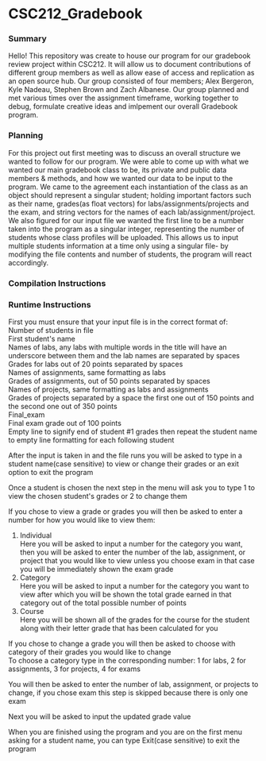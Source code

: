# CSC212_Gradebook
### Summary
Hello! This repository was create to house our program for our gradebook review project within CSC212. It will allow us to document contributions of different group members as well as allow ease of access and replication as an open source hub. Our group consisted of four members; Alex Bergeron, Kyle Nadeau, Stephen Brown and Zach Albanese. Our group planned and met various times over the assignment timeframe, working together to debug, formulate creative ideas and imlpement our overall Gradebook program.

### Planning
For this project out first meeting was to discuss an overall structure we wanted to follow for our program.
We were able to come up with what we wanted our main gradebook class to be, its private and public data members & methods, and how we wanted our data to be input to the program. We came to the agreement each instantiation of the class as an object should represent a singular student; holding important factors such as their name, grades(as float vectors) for labs/assignments/projects and the exam, and string vectors for the names of each lab/assignment/project. We also figured for our input file we wanted the first line to be a number taken into the program as a singular integer, representing the number of students whose class profiles will be uploaded. This allows us to input multiple students information at a time only using a singular file- by modifying the file contents and number of students, the program will react accordingly. 

### Compilation Instructions

### Runtime Instructions

First you must ensure that your input file is in the correct format of:<br />
  Number of students in file<br />
  First student's name<br />
  Names of labs, any labs with multiple words in the title will have an underscore between them and the lab names are separated by spaces<br />
  Grades for labs out of 20 points separated by spaces<br />
  Names of assignments, same formatting as labs<br />
  Grades of assignments, out of 50 points separated by spaces<br />
  Names of projects, same formatting as labs and assignments<br />
  Grades of projects separated by a space the first one out of 150 points and the second one out of 350 points<br />
  Final_exam<br />
  Final exam grade out of 100 points<br />
  Empty line to signify end of student #1 grades then repeat the student name to empty line formatting for each following student<br />

After the input is taken in and the file runs you will be asked to type in a student name(case sensitive) to view or change their grades or an exit option to exit the program

Once a student is chosen the next step in the menu will ask you to type 1 to view the chosen student's grades or 2 to change them


If you chose to view a grade or grades you will then be asked to enter a number for how you would like to view them:<br />
  1. Individual<br />
      Here you will be asked to input a number for the category you want, then you will be asked to enter the number of the lab, assignment, or project that you would like to view unless you choose exam in that case you will be immediately shown the exam grade<br />
  2. Category<br />
      Here you will be asked to input a number for the category you want to view after which you will be shown the total grade earned in that category out of the total possible number of points<br />
  3. Course<br />
      Here you will be shown all of the grades for the course for the student along with their letter grade that has been calculated for you<br />



If you chose to change a grade you will then be asked to choose with category of their grades you would like to change<br />
To choose a category type in the corresponding number: 1 for labs, 2 for assignments, 3 for projects, 4 for exams<br />

You will then be asked to enter the number of lab, assignment, or projects to change, if you chose exam this step is skipped because there is only one exam<br />

Next you will be asked to input the updated grade value<br />

When you are finished using the program and you are on the first menu asking for a student name, you can type Exit(case sensitive) to exit the program<br />
